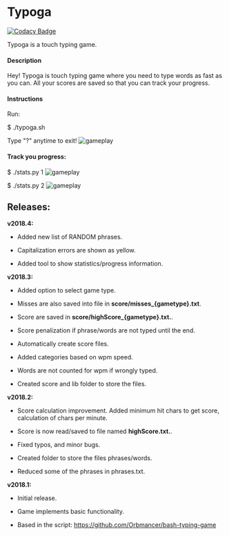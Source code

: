 Typoga
======

[![Codacy Badge](https://api.codacy.com/project/badge/Grade/7d837401dd8946a28f55be56836a857e)](https://app.codacy.com/app/pelco/typoga?utm_source=github.com&utm_medium=referral&utm_content=pelco/typoga&utm_campaign=Badge_Grade_Dashboard)


Typoga is a touch typing game.

#### Description

Hey! Typoga is touch typing game where you need
to type words as fast as you can. All your scores are saved so
that you can track your progress.

#### Instructions

Run:

\$ ./typoga.sh

Type "?" anytime to exit!
![gameplay](https://github.com/pelco/typoga/blob/master/lib/img/gameplay.gif)

#### Track you progress:

\$ ./stats.py 1
![gameplay](https://github.com/pelco/typoga/blob/master/lib/img/scores.png)

\$ ./stats.py 2
![gameplay](https://github.com/pelco/typoga/blob/master/lib/img/accuracy.png)

Releases:
---------

**v2018.4:**

-   Added new list of RANDOM phrases.

-   Capitalization errors are shown as yellow.

-   Added tool to show statistics/progress information.

**v2018.3:**

-   Added option to select game type.

-   Misses are also saved into file in **score/misses_{gametype}.txt**.

-   Score are saved in **score/highScore_{gametype}.txt.**.

-   Score penalization if phrase/words are not typed until the end.

-   Automatically create score files.

-   Added categories based on wpm speed.

-   Words are not counted for wpm if wrongly typed.

-   Created score and lib folder to store the files.

**v2018.2:**

-   Score calculation improvement. Added minimum hit chars to get score,
    calculation of chars per minute.

-   Score is now read/saved to file named **highScore.txt.**.

-   Fixed typos, and minor bugs.

-   Created folder to store the files phrases/words.

-   Reduced some of the phrases in phrases.txt.

**v2018.1:**

-   Initial release.

-   Game implements basic functionality.

-   Based in the script: https://github.com/Orbmancer/bash-typing-game
